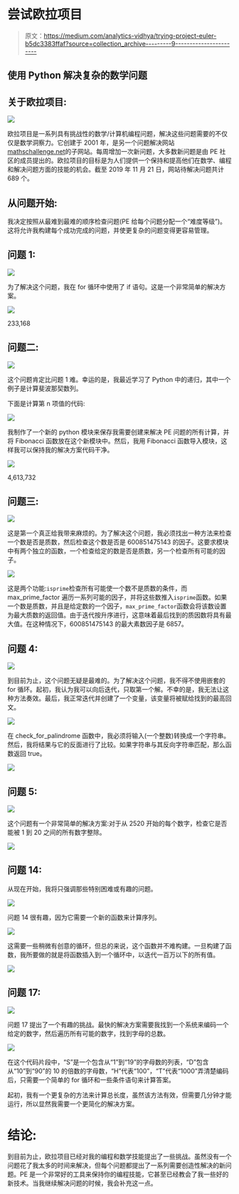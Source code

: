 # 尝试欧拉项目

> 原文：<https://medium.com/analytics-vidhya/trying-project-euler-b5dc3383ffaf?source=collection_archive---------9----------------------->

## 使用 Python 解决复杂的数学问题

## 关于欧拉项目:

![](img/059b51cbe84b59ce5b59f1d82b1bd66b.png)

欧拉项目是一系列具有挑战性的数学/计算机编程问题，解决这些问题需要的不仅仅是数学洞察力。它创建于 2001 年，是另一个问题解决网站[mathschallenge.net](http://mathschallenge.net)的子网站。每周增加一次新问题，大多数新问题是由 PE 社区的成员提出的。欧拉项目的目标是为人们提供一个保持和提高他们在数学、编程和解决问题方面的技能的机会。截至 2019 年 11 月 21 日，网站待解决问题共计 689 个。

## 从问题开始:

我决定按照从最难到最难的顺序检查问题(PE 给每个问题分配一个“难度等级”)。这将允许我构建每个成功完成的问题，并使更复杂的问题变得更容易管理。

## 问题 1:

![](img/d3ac52f3ed5e88427755abe086ce3b53.png)

为了解决这个问题，我在 for 循环中使用了 if 语句。这是一个非常简单的解决方案。

![](img/2089efbe493d9a4df9464164857c2f7c.png)

233,168

## 问题二:

![](img/1de547be54b71ba297614563ec6051a0.png)

这个问题肯定比问题 1 难。幸运的是，我最近学习了 Python 中的递归，其中一个例子是计算斐波那契数列。

下面是计算第 n 项值的代码:

![](img/f08ce896e4750d3669e5be94ed6fa445.png)

我制作了一个新的 python 模块来保存我需要创建来解决 PE 问题的所有计算，并将 Fibonacci 函数放在这个新模块中。然后，我用 Fibonacci 函数导入模块，这样我可以保持我的解决方案代码干净。

![](img/8446959d78384829c7b379fee11ccaba.png)

4,613,732

## 问题三:

![](img/82a3f89eb1fcd2732bdd490e0cbe4089.png)

这是第一个真正给我带来麻烦的。为了解决这个问题，我必须找出一种方法来检查一个数是否是质数，然后检查这个数是否是 600851475143 的因子。这要求模块中有两个独立的函数，一个检查给定的数是否是质数，另一个检查所有可能的因子。

![](img/c3f16ba1360577a397b9bf83caee8df9.png)

这是两个功能:`isprime`检查所有可能使一个数不是质数的条件，而 max_prime_factor 遍历一系列可能的因子，并将这些数推入`isprime`函数。如果一个数是质数，并且是给定数的一个因子，`max_prime_factor`函数会将该数设置为最大质数的返回值。由于迭代按升序进行，这意味着最后找到的质因数将具有最大值。在这种情况下，600851475143 的最大素数因子是 6857。

## 问题 4:

![](img/856fd7deb374d08dc4b15601983a8ac8.png)

到目前为止，这个问题无疑是最难的。为了解决这个问题，我不得不使用嵌套的 for 循环。起初，我认为我可以向后迭代，只取第一个解。不幸的是，我无法让这种方法奏效。最后，我正常迭代并创建了一个变量，该变量将被赋给找到的最高回文。

![](img/fa5860749c6ea5edb8da69ee1c7e8877.png)

在 check_for_palindrome 函数中，我必须将输入(一个整数)转换成一个字符串。然后，我将结果与它的反面进行了比较。如果字符串与其反向字符串匹配，那么函数返回 true。

![](img/94ad7e31e0da5641e0a5df0137dfc44a.png)

## 问题 5:

![](img/398c23af51ac6f0ebac8c1c6ec566813.png)

这个问题有一个非常简单的解决方案:对于从 2520 开始的每个数字，检查它是否能被 1 到 20 之间的所有数字整除。

![](img/34e9a8b3557567ff783e0d8f559eb37c.png)

## 问题 14:

从现在开始，我将只强调那些特别困难或有趣的问题。

![](img/3304c152d176f4675b2abc8a7439a057.png)

问题 14 很有趣，因为它需要一个新的函数来计算序列。

![](img/9d9d4e48c5333d2cc41a8530820d53f1.png)

这需要一些稍微有创意的循环，但总的来说，这个函数并不难构建。一旦构建了函数，我所要做的就是将函数插入到一个循环中，以迭代一百万以下的所有值。

![](img/d8cb143dfe6f0d583c7dd23a73aefc6f.png)

## 问题 17:

![](img/e6cff950cb83701a2e512a14721cddb1.png)

问题 17 提出了一个有趣的挑战。最快的解决方案需要我找到一个系统来编码一个给定的数字，然后遍历所有可能的数字，找到字母的总数。

![](img/88ca9c132b7f628c38a9ad6d90c72847.png)

在这个代码片段中，“S”是一个包含从“1”到“19”的字母数的列表，“D”包含从“10”到“90”的 10 的倍数的字母数，“H”代表“100”，“T”代表“1000”弄清楚编码后，只需要一个简单的 for 循环和一些条件语句来计算答案。

起初，我有一个更复杂的方法来计算总长度，虽然该方法有效，但需要几分钟才能运行，所以显然我需要一个更简化的解决方案。

# 结论:

到目前为止，欧拉项目已经对我的编程和数学技能提出了一些挑战。虽然没有一个问题花了我太多的时间来解决，但每个问题都提出了一系列需要创造性解决的新问题。PE 是一个非常好的工具来保持你的编程技能，它甚至已经教会了我一些好的新技术。当我继续解决问题的时候，我会补充这一点。
